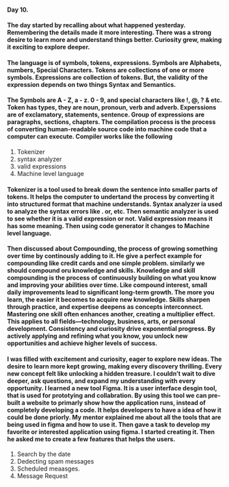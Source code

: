 #### Day 10.
#### The day started by recalling about what happened yesterday. Remembering the details made it more interesting. There was a strong desire to learn more and understand things better. Curiosity grew, making it exciting to explore deeper.
#### The language is of symbols, tokens, expressions. Symbols are Alphabets, numbers, Special Characters. Tokens are collections of one or more symbols. Expressions are collection of tokens. But, the validity of the expression depends on two things Syntax and Semantics.
#### The Symbols are A - Z, a - z. 0 - 9, and special characters like !, @, ? & etc. Token has types, they are noun, pronoun, verb and adverb. Experssions are of exclamatory, statements, sentence. Group of expressions are paragraphs, sections, chapters. The compilation process is the process of converting human-readable source code into machine code that a computer can execute. Compiler works like the following 
1. Tokenizer
2. syntax analyzer
3. valid expressions
4. Machine level language
#### Tokenizer is a tool used to break down the sentence into smaller parts of tokens. It helps the computer to undertand the process by converting it into structured format that machine understands. Syntax analyzer ia used to analyze the syntax errors like . or, etc. Then semantic analyzer is used to see whether it is a valid expression or not. Valid expression means it has some meaning. Then using code generator it changes to Machine level language.
#### Then discussed about Compounding, the process of growing something over time by continously adding to it. He give a perfect example for compounding like credit cards and one simple problem.  similarly we should compound oru knowledge and skills. Knowledge and skill compounding is the process of continuously building on what you know and improving your abilities over time. Like compound interest, small daily improvements lead to significant long-term growth. The more you learn, the easier it becomes to acquire new knowledge. Skills sharpen through practice, and expertise deepens as concepts interconnect. Mastering one skill often enhances another, creating a multiplier effect. This applies to all fields—technology, business, arts, or personal development. Consistency and curiosity drive exponential progress. By actively applying and refining what you know, you unlock new opportunities and achieve higher levels of success.
#### I was filled with excitement and curiosity, eager to explore new ideas. The desire to learn more kept growing, making every discovery thrilling. Every new concept felt like unlocking a hidden treasure. I couldn’t wait to dive deeper, ask questions, and expand my understanding with every opportunity. I learned a new tool Figma. It is a user interface desgin tool, that is used for prototying and collabration. By using this tool we can pre- built a website to primarly show how the application runs, instead of completely developing a code. It helps developers to have a idea of how it could be done priorly. My mentor explained me about all the tools that are being used in figma and how to use it. Then gave a task to develop my favorite or interested application using figma. I started creating it. Then he asked me to create a few features that helps the users. 
1. Search by the date
2. Dedecting spam messages
3. Scheduled meaasges.
4. Message Request

